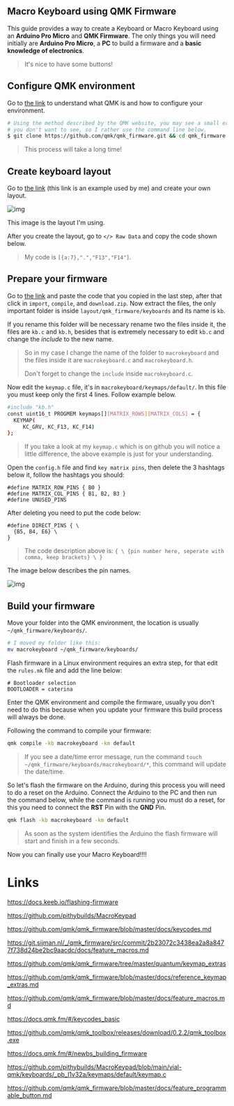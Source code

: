 ## Macro Keyboard using QMK Firmware

This guide provides a way to create a Keyboard or Macro Keyboard using an **Arduino Pro Micro** and **QMK Firmware**. The only things you will need initially are **Arduino Pro Micro**, a **PC** to build a firmware and a **basic knowledge of electronics**.

> It's nice to have some buttons!



## Configure QMK environment

Go to [the link](https://docs.qmk.fm/#/newbs_getting_started) to understand what QMK is and how to configure your environment.

```bash
# Using the method described by the QMK website, you may see a small error message that 
# you don't want to see, so I rather use the command line below.
$ git clone https://github.com/qmk/qmk_firmware.git && cd qmk_firmware && make git-submodule
```

> This process will take a long time!



## Create keyboard layout

Go to [the link](http://www.keyboard-layout-editor.com/#/gists/deea4cf08014d7d683c95740520a8dd8) (this link is an example used by me) and create your own layout.

![img](https://lh6.googleusercontent.com/WZ3W_cGnj67TFkIb8NItuvJoKpPzlnYGahP_Csea0YuJj-TVNiOSwokVi33LSw8yJ7qlF-mRCeLxjEKpFG24eMalt4j40gwR6fgSEoi7cxU51DNMjK_YWPcSPfy4VUM_UXYIyMUV_GSDqE7ixn_ygU4)

This image is the layout I'm using.

After you create the layout, go to `</> Raw Data` and copy the code shown below.

> My code is `[{a:7},".","F13","F14"]`.



## Prepare your firmware

Go to [the link](https://kbfirmware.com/) and paste the code that you copied in the last step, after that click in `import`, `compile`, and `download.zip`. Now extract the files, the only important folder is inside `layout/qmk_firmware/keyboards` and its name is `kb`.

If you rename this folder will be necessary rename two the files inside it, the files are `kb.c` and `kb.h`, besides that is extremely necessary to edit `kb.c` and change the *include* to the new name.

> So in my case I change the name of the folder to `macrokeyboard` and the files inside it are `macrokeyboard.c` and `macrokeyboard.h`.
>
> Don't forget to change the `include` inside `macrokeyboard.c`.



Now edit the `keymap.c` file, it's in `macrokeyboard/keymaps/default/`. In this file you must keep only the first 4 lines. Follow example below.

```bash
#include "kb.h"
const uint16_t PROGMEM keymaps[][MATRIX_ROWS][MATRIX_COLS] = {
  KEYMAP(
     KC_GRV, KC_F13, KC_F14)
};
```

> If you take a look at my `keymap.c` which is on github you will notice a little difference, the above example is just for your understanding.



Open the `config.h` file and find `key matrix pins`, then delete the 3 hashtags below it, follow the hashtags you should:

```
#define MATRIX_ROW_PINS { B0 }
#define MATRIX_COL_PINS { B1, B2, B3 }
#define UNUSED_PINS
```



After deleting you need to put the code below:

```
#define DIRECT_PINS { \
  {B5, B4, E6} \
}
```

> The code description above is: `{ \ {pin number here, seperate with comma, keep brackets} \ }`



The image below describes the pin names.

![img](https://lh4.googleusercontent.com/JX6-EBc8eiiVxuK7dDcdCDR2fZ09zqWXZv8_McGfUMpdAAT_HjQB7DHc4C_vJgA04FP5gqUniEwN-aoG19XZ7cyaxtlzFq1cIysf3cy097uz8JhlTmzejhqu6w3m75CbGENcMJt0BplaBHVNiWDMq0Q)





## Build your firmware

Move your folder into the QMK environment, the location is usually `~/qmk_firmware/keyboards/`.

```bash
# I moved my folder like this:
mv macrokeyboard ~/qmk_firmware/keyboards/
```



Flash firmware in a Linux environment requires an extra step, for that edit the `rules.mk` file and add the line below:

```
# Bootloader selection
BOOTLOADER = caterina
```



Enter the QMK environment and compile the firmware, usually you don't need to do this because when you update your firmware this build process will always be done.

Following the command to compile your firmware:

```bash
qmk compile -kb macrokeyboard -km default
```

> If you see a date/time error message, run the command `touch ~/qmk_firmware/keyboards/macrokeyboard/*`, this command will update the date/time.



So let's flash the firmware on the Arduino, during this process you will need to do a reset on the Arduino. Connect the Arduino to the PC and then run the command below, while the command is running you must do a reset, for this you need to connect the **RST** Pin with the **GND** Pin.

```bash
qmk flash -kb macrokeyboard -km default
```

> As soon as the system identifies the Arduino the flash firmware will start and finish in a few seconds.



Now you can finally use your Macro Keyboard!!!!



# Links

https://docs.keeb.io/flashing-firmware

https://github.com/pithybuilds/MacroKeypad

https://github.com/qmk/qmk_firmware/blob/master/docs/keycodes.md

https://git.sijman.nl/_/qmk_firmware/src/commit/2b23072c3438ea2a8a8477f738d24be2bc9aacdc/docs/feature_macros.md

https://github.com/qmk/qmk_firmware/tree/master/quantum/keymap_extras

https://github.com/qmk/qmk_firmware/blob/master/docs/reference_keymap_extras.md

https://github.com/qmk/qmk_firmware/blob/master/docs/feature_macros.md


https://docs.qmk.fm/#/keycodes_basic

https://github.com/qmk/qmk_toolbox/releases/download/0.2.2/qmk_toolbox.exe

https://docs.qmk.fm/#/newbs_building_firmware

https://github.com/pithybuilds/MacroKeypad/blob/main/vial-qmk/keyboards/_pb_l1v32a/keymaps/default/keymap.c

https://github.com/qmk/qmk_firmware/blob/master/docs/feature_programmable_button.md